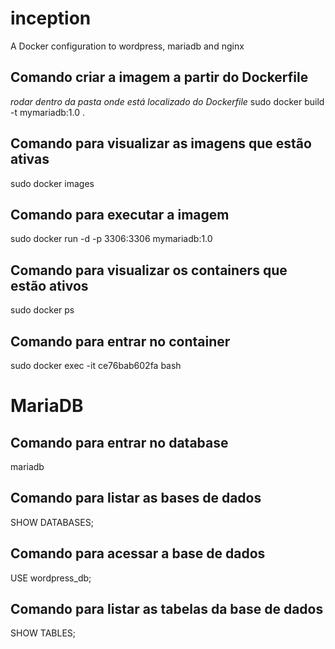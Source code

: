 # inception
A Docker configuration to wordpress, mariadb and nginx

## Comando criar a imagem a partir do Dockerfile
*rodar dentro da pasta onde está localizado do Dockerfile*
sudo docker build -t mymariadb:1.0 .

## Comando para visualizar as imagens que estão ativas
sudo docker images

## Comando para executar a imagem
sudo docker run -d -p 3306:3306 mymariadb:1.0

## Comando para visualizar os containers que estão ativos
sudo docker ps

## Comando para entrar no container
sudo docker exec -it ce76bab602fa bash

# MariaDB

## Comando para entrar no database
mariadb

## Comando para listar as bases de dados
SHOW DATABASES;

## Comando para acessar a base de dados
USE wordpress_db;

## Comando para listar as tabelas da base de dados
SHOW TABLES;
